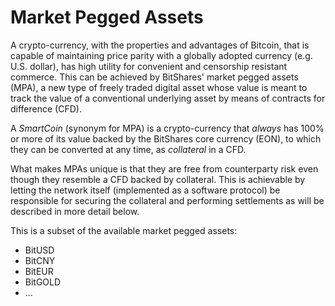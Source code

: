 # Market Pegged Assets

A crypto-currency, with the properties and advantages of Bitcoin, that is
capable of maintaining price parity with a globally adopted currency (e.g. U.S.
dollar), has high utility for convenient and censorship resistant commerce. This
can be achieved by BitShares' market pegged assets (MPA), a new type of freely
traded digital asset whose value is meant to track the value of a conventional
underlying asset by means of contracts for difference (CFD). 

A *SmartCoin* (synonym for MPA) is a crypto-currency that *always* has 100% or
more of its value backed by the BitShares core currency (EON), to which they can
be converted at any time, as *collateral* in a CFD.

What makes MPAs unique is that they are free from counterparty risk even though
they resemble a CFD backed by collateral. This is achievable by letting the
network itself (implemented as a software protocol) be responsible for securing
the collateral and performing settlements as will be described in more detail
below.

This is a subset of the available market pegged assets:
* BitUSD
* BitCNY
* BitEUR
* BitGOLD
* ...
